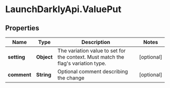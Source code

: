 # LaunchDarklyApi.ValuePut

## Properties

Name | Type | Description | Notes
------------ | ------------- | ------------- | -------------
**setting** | **Object** | The variation value to set for the context. Must match the flag&#39;s variation type. | [optional] 
**comment** | **String** | Optional comment describing the change | [optional] 


